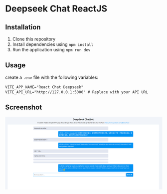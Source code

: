 # Deepseek Chat ReactJS

## Installation

1. Clone this repository
2. Install dependencies using `npm install`
3. Run the application using `npm run dev`

## Usage

create a `.env` file with the following variables:

```
VITE_APP_NAME="React Chat Deepseek"
VITE_API_URL="http://127.0.0.1:5000" # Replace with your API URL
```

## Screenshot

![image](https://github.com/dikiwidia/deepseek-chat-reactjs/blob/main/src/assets/screenshot.png)
